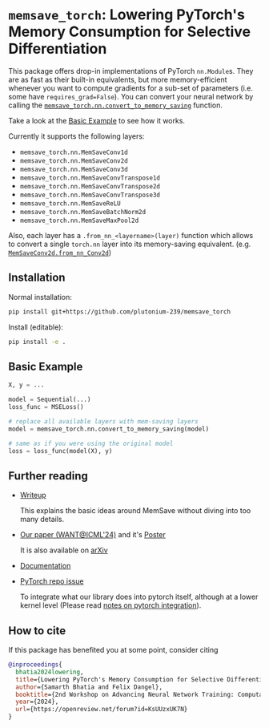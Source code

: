 # `memsave_torch`: Lowering PyTorch's Memory Consumption for Selective Differentiation

This package offers drop-in implementations of PyTorch `nn.Module`s.
They are as fast as their built-in equivalents, but more memory-efficient whenever you want to compute gradients for a sub-set of parameters (i.e. some have `requires_grad=False`).
You can convert your neural network by calling the [`memsave_torch.nn.convert_to_memory_saving`](https://memsave-torch.readthedocs.io/en/stable/api/nn/index.html#memsave_torch.nn.convert_to_memory_saving) function.

Take a look at the [Basic Example](#basic-example) to see how it works.

Currently it supports the following layers:
- `memsave_torch.nn.MemSaveConv1d`
- `memsave_torch.nn.MemSaveConv2d`
- `memsave_torch.nn.MemSaveConv3d`
- `memsave_torch.nn.MemSaveConvTranspose1d`
- `memsave_torch.nn.MemSaveConvTranspose2d`
- `memsave_torch.nn.MemSaveConvTranspose3d`
- `memsave_torch.nn.MemSaveReLU`
- `memsave_torch.nn.MemSaveBatchNorm2d`
- `memsave_torch.nn.MemSaveMaxPool2d`

Also, each layer has a `.from_nn_<layername>(layer)` function which allows to convert a single `torch.nn` layer into its memory-saving equivalent. (e.g. [`MemSaveConv2d.from_nn_Conv2d`](https://memsave-torch.readthedocs.io/en/stable/api/nn/memsave_torch.nn.MemSaveConv2d.html))

## Installation

Normal installation:
```bash
pip install git+https://github.com/plutonium-239/memsave_torch
```

Install (editable):
```bash
pip install -e .
```

## Basic Example

```python
X, y = ...

model = Sequential(...)
loss_func = MSELoss()

# replace all available layers with mem-saving layers
model = memsave_torch.nn.convert_to_memory_saving(model)

# same as if you were using the original model
loss = loss_func(model(X), y)
```

## Further reading

- [Writeup](https://github.com/plutonium-239/memsave_torch/blob/llm/experiments/writeup.md)

  This explains the basic ideas around MemSave without diving into too many details.

- [Our paper (WANT@ICML'24)](https://openreview.net/pdf?id=KsUUzxUK7N) and it's [Poster](https://github.com/plutonium-239/memsave_torch/blob/main/memsave_poster.pdf)
  
  It is also available on [arXiv](https://arxiv.org/abs/2404.12406)

- [Documentation](https://memsave-torch.readthedocs.io/)

- [PyTorch repo issue](https://github.com/pytorch/pytorch/issues/133566)
  
  To integrate what our library does into pytorch itself, although at a lower kernel level (Please read [notes on pytorch integration](https://memsave-torch.readthedocs.io/en/stable/index.html#pytorch-integration-note)). 
<!-- - [Link to more examples]()
- [Link to paper/experiments folder]()-->

## How to cite

If this package has benefited you at some point, consider citing

```bibtex
@inproceedings{
  bhatia2024lowering,
  title={Lowering PyTorch's Memory Consumption for Selective Differentiation},
  author={Samarth Bhatia and Felix Dangel},
  booktitle={2nd Workshop on Advancing Neural Network Training: Computational Efficiency, Scalability, and Resource Optimization (WANT@ICML 2024)},
  year={2024},
  url={https://openreview.net/forum?id=KsUUzxUK7N}
}
```
